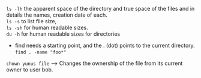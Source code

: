 
`ls -lh`	the apparent space of the directory and true space of the files and in details the names, creation date of each.  
`ls -s` 	to list file size,  
`ls -sh` 	for human readable sizes.  
`du -h` 	for human readable sizes for directories  
  
* find needs a starting point, and the . (dot) points to the current directory.  
`find . -name "foo*"`

`chown yunus file` --> Changes the ownership of the file from its current owner to user bob.

